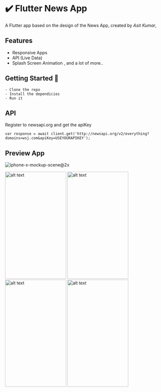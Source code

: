 # ✔️ Flutter News App

A Flutter app based on the design of the News App, created by *Asit Kumar*,

## Features
- Responsive Apps
- API (Live Data)
- Splash Screen Animation , and a lot of more..

## Getting Started 🚀

```shell
- Clone the repo
- Install the dependicies
- Run it
```

## API
Register to newsapi.org and get the apiKey
```
var response = await client.get('http://newsapi.org/v2/everything?domains=wsj.com&apiKey=USEYOURAPIKEY');
```

## Preview App
![iphone-x-mockup-scene@2x](https://user-images.githubusercontent.com/75843138/105431307-eeb34b00-5c87-11eb-8f3f-0f52d8e5c07a.png)


<img src="https://user-images.githubusercontent.com/75843138/105429819-caa23a80-5c84-11eb-9fd9-33470ddf8f56.png" alt="alt text" width="200" height="350"> <img src="https://user-images.githubusercontent.com/75843138/105429885-ec9bbd00-5c84-11eb-9f34-d2aecd7f58d0.png" alt="alt text" width="200" height="350"> <img src="https://user-images.githubusercontent.com/75843138/105429848-da218380-5c84-11eb-96e8-d51b4e1982b8.png" alt="alt text" width="200" height="350"> <img src="https://user-images.githubusercontent.com/75843138/105429906-fa514280-5c84-11eb-9c10-fb456c047cb3.png" alt="alt text" width="200" height="350">



